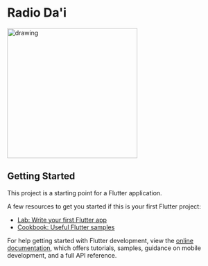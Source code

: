 # Radio Da'i

<img src="https://user-images.githubusercontent.com/5361135/185782327-52cd229d-2345-412c-b142-3a3cfb3d6fbf.png" alt="drawing" width="300"/>

## Getting Started

This project is a starting point for a Flutter application.

A few resources to get you started if this is your first Flutter project:

- [Lab: Write your first Flutter app](https://docs.flutter.dev/get-started/codelab)
- [Cookbook: Useful Flutter samples](https://docs.flutter.dev/cookbook)

For help getting started with Flutter development, view the
[online documentation](https://docs.flutter.dev/), which offers tutorials,
samples, guidance on mobile development, and a full API reference.
